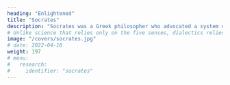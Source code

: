 ```yaml
---
heading: "Enlightened"
title: "Socrates"
description: "Socrates was a Greek philosopher who advocated a system of thought called Dialectics, as an alternative to Science"
# Unlike science that relies only on the five senses, dialectics relies on the senses as well as on a high level of intuition
image: "/covers/socrates.jpg"
# date: 2022-04-18
weight: 197
# menu:
#   research:
#     identifier: "socrates"
---
```

